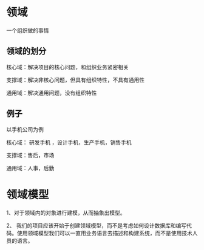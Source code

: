 # 领域

一个组织做的事情

## 领域的划分

核心域：解决项目的核心问题，和组织业务紧密相关

支撑域：解决非核心问题，但具有组织特性，不具有通用性

通用域：解决通用问题，没有组织特性

## 例子

以手机公司为例

核心域： 研发手机 ，设计手机，生产手机，销售手机

支撑域：售后，市场

通用域：人事，后勤



# 领域模型

1、对于领域内的对象进行建模，从而抽象出模型。

2、 我们的项目应该开始于创建领域模型，而不是考虑如何设计数据库和编写代码。使用领域模型我们可以一直用业务语言去描述和构建系统，而不是使用技术人员的语言。